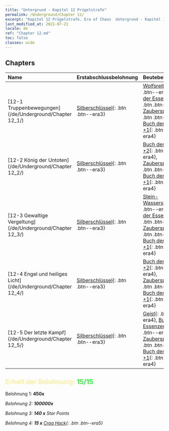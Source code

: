 ```yaml
---
title: "Untergrund - Kapitel 12 Prügelstrafe"
permalink: /Underground/Chapter 12/
excerpt: "Kapitel 12 Prügelstrafe. Era of Chaos  Untergrund - Kapitel 12. Prügelstrafe"
last_modified_at: 2021-07-21
locale: de
ref: "Chapter 12.md"
toc: false
classes: wide
---
```


## Chapters

  | Name |  Erstabschlussbelohnung | Beutebelohnung |
  |:------------|:------------|:------------| 
  | [12-1 Truppenbewegungen](/de/Underground/Chapter 12_1/) | [Silberschlüssel](/ItemsDE/con_693/){: .btn .btn--era3} | [Wolfsreiter](/ItemsDE/unt_218/){: .btn .btn--era3}, [Buch der Essenzen +2](/ItemsDE/mat_53/){: .btn .btn--era4}, [Zauberspruchrollen](/ItemsDE/con_694/){: .btn .btn--era3}, [Buch der Essenzen +1](/ItemsDE/mat_46/){: .btn .btn--era4} |
  | [12-2 König der Untoten](/de/Underground/Chapter 12_2/) | [Silberschlüssel](/ItemsDE/con_693/){: .btn .btn--era3} | [Buch der Essenzen +2](/ItemsDE/mat_53/){: .btn .btn--era4}, [Zauberspruchrollen](/ItemsDE/con_694/){: .btn .btn--era3}, [Buch der Essenzen +1](/ItemsDE/mat_46/){: .btn .btn--era4} |
  | [12-3 Gewaltige Vergeltung](/de/Underground/Chapter 12_3/) | [Silberschlüssel](/ItemsDE/con_693/){: .btn .btn--era3} | [Stein-Wasserspeier](/ItemsDE/unt_236/){: .btn .btn--era4}, [Buch der Essenzen +2](/ItemsDE/mat_53/){: .btn .btn--era4}, [Zauberspruchrollen](/ItemsDE/con_694/){: .btn .btn--era3}, [Buch der Essenzen +1](/ItemsDE/mat_46/){: .btn .btn--era4} |
  | [12-4 Engel und heiliges Licht](/de/Underground/Chapter 12_4/) | [Silberschlüssel](/ItemsDE/con_693/){: .btn .btn--era3} | [Buch der Essenzen +2](/ItemsDE/mat_53/){: .btn .btn--era4}, [Zauberspruchrollen](/ItemsDE/con_694/){: .btn .btn--era3}, [Buch der Essenzen +1](/ItemsDE/mat_46/){: .btn .btn--era4} |
  | [12-5 Der letzte Kampf](/de/Underground/Chapter 12_5/) | [Silberschlüssel](/ItemsDE/con_693/){: .btn .btn--era3} | [Geist](/ItemsDE/unt_210/){: .btn .btn--era4}, [Buch der Essenzen +2](/ItemsDE/mat_53/){: .btn .btn--era4}, [Zauberspruchrollen](/ItemsDE/con_694/){: .btn .btn--era3}, [Buch der Essenzen +1](/ItemsDE/mat_46/){: .btn .btn--era4} |


## <span style="color: #ffeea0">Erhalt der Belohnung: </span><span style="color: #27f73a">15/15</span>

 Belohnung 1:  **450x** <i class="fas fa-gem"/>

 Belohnung 2:  **100000x** <i class="fas fa-coins"/>

 Belohnung 3: **140 x** Star Points

 Belohnung 4: **15 x** [Crag Hack](/ItemsDE/her_375/){: .btn .btn--era5}


